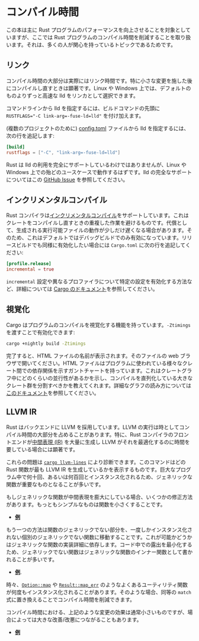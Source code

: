 <!-- commit: https://github.com/nnethercote/perf-book/commit/fe8f8ba8e19b79708f623421cf707e4184897c76 -->

# コンパイル時間

この本は主に Rust プログラムのパフォーマンスを向上させることを対象としていますが、ここでは Rust プログラムのコンパイル時間を削減することを取り扱います。それは、多くの人が関心を持っているトピックであるためです。

## リンク

コンパイル時間の大部分は実際にはリンク時間です。特に小さな変更を施した後にコンパイルし直すときは顕著です。Linux や Windows 上では、デフォルトのものよりずっと高速な lld をリンカとして選択できます。

コマンドラインから lld を指定するには、ビルドコマンドの先頭に `RUSTFLAGS="-C link-arg=-fuse-ld=lld"` を付け加えます。

(複数のプロジェクトのために) [config.toml] ファイルから lld を指定するには、次の行を追記します:

```toml
[build]
rustflags = ["-C", "link-arg=-fuse-ld=lld"]
```

[config.toml]: https://doc.rust-lang.org/cargo/reference/config.html

Rust は lld の利用を完全にサポートしているわけではありませんが、Linux や Windows 上での殆どのユースケースで動作するはずです。lld の完全なサポートについてはこの [GitHub Issue] を参照してください。

[github issue]: https://github.com/rust-lang/rust/issues/39915#issuecomment-618726211

## インクリメンタルコンパイル

Rust コンパイラは[インクリメンタルコンパイル]をサポートしています。これはクレートをコンパイルし直すときの重複した作業を避けるものです。代償として、生成される実行可能ファイルの動作が少しだけ遅くなる場合があります。そのため、これはデフォルトではデバッグビルドでのみ有効になっています。リリースビルドでも同様に有効化したい場合には `Cargo.toml` に次の行を追記してください:

```toml
[profile.release]
incremental = true
```

`incremental` 設定や異なるプロファイラについて特定の設定を有効化する方法など、詳細については [Cargo のドキュメント]を参照してください。

[インクリメンタルコンパイル]: https://blog.rust-lang.org/2016/09/08/incremental.html
[cargo のドキュメント]: https://doc.rust-lang.org/cargo/reference/profiles.html#incremental

## 視覚化

Cargo はプログラムのコンパイルを視覚化する機能を持っています。`-Ztimings` を渡すことで有効化できます:

```bash
cargo +nightly build -Ztimings
```

完了すると、HTML ファイルの名前が表示されます。そのファイルの web ブラウザで開いてください。HTML ファイルはプログラムに使われている様々なクレート間での依存関係を示すガントチャートを持っています。これはクレートグラフ中にどのくらいの並行性があるかを示し、コンパイルを直列化している大きなクレート群を分割すべきかを教えてくれます。詳細なグラフの読み方については[このドキュメント][z-timings]を参照してください。

[ガントチャート]: https://en.wikipedia.org/wiki/Gantt_chart
[z-timings]: https://doc.rust-lang.org/nightly/cargo/reference/unstable.html#timings

## LLVM IR

Rust はバックエンドに LLVM を採用しています。LLVM の実行は時としてコンパイル時間の大部分を占めることがあります。特に、Rust コンパイラのフロントエンドが[中間表現 (IR)][ir] を大量に生成し LLVM がそれを最適化するのに時間を要している場合には顕著です。

[llvm]: https://llvm.org/
[ir]: https://ja.wikipedia.org/wiki/%E4%B8%AD%E9%96%93%E8%A1%A8%E7%8F%BE

これらの問題は [`cargo llvm-lines`] により診断できます。このコマンドはどの Rust 関数が最も LLVM IR を生成しているかを表示するものです。巨大なプログラム中で何十回、あるいは何百回とインスタンス化されるため、ジェネリックな関数が重要なものとなることが多いです。

[`cargo llvm-lines`]: https://github.com/dtolnay/cargo-llvm-lines/

もしジェネリックな関数が中間表現を膨大にしている場合、いくつかの修正方法があります。もっともシンプルなものは関数を小さくすることです。

- [**例**](https://github.com/rust-lang/rust/pull/72166/commits/5a0ac0552e05c079f252482cfcdaab3c4b39d614)

もう一つの方法は関数のジェネリックでない部分を、一度しかインスタンス化されない個別のジェネリックでない関数に移動することです。これが可能かどうかはジェネリックな関数の実装詳細に依存します。コード中での露出を最小化するため、ジェネリックでない関数はジェネリックな関数のインナー関数として書かれることが多いです。

- [**例**](https://github.com/rust-lang/rust/pull/72013/commits/68b75033ad78d88872450a81745cacfc11e58178).

時々、[`Option::map`] や [`Result::map_err`] のようなよくあるユーティリティ関数が何度もインスタンス化されることがあります。そのような場合、同等の `match` 式に置き換えることでコンパイル時間を削減できます。

[`option::map`]: https://doc.rust-lang.org/std/option/enum.Option.html#method.map
[`result::map_err`]: https://doc.rust-lang.org/std/result/enum.Result.html#method.map_err

コンパイル時間における、上記のような変更の効果は通常小さいものですが、場合によっては大きな改善/改悪につながることもあります。

- [**例**](https://github.com/servo/servo/issues/26585)
